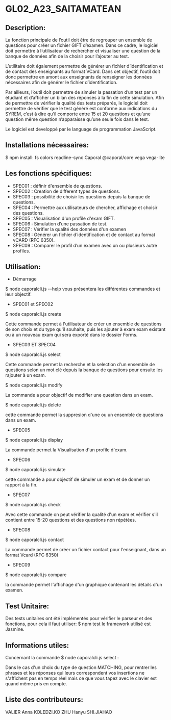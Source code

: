 # GL02_A23_SAITAMATEAN



## Description:

La fonction principale de l’outil doit être de regrouper un ensemble de questions pour créer 
un fichier GIFT d’examen. Dans ce cadre, le logiciel doit permettre à l’utilisateur de rechercher et 
visualiser une question de la banque de données afin de la choisir pour l’ajouter au test.

L’utilitaire doit également permettre de générer un fichier d’identification et de contact des 
enseignants au format VCard. Dans cet objectif, l’outil doit donc permettre en amont aux 
enseignants de renseigner les données nécessaires afin de générer le fichier d’identification.

Par ailleurs, l’outil doit permettre de simuler la passation d’un test par un étudiant et 
d’afficher un bilan des réponses à la fin de cette simulation. Afin de permettre de vérifier la qualité 
des tests préparés, le logiciel doit permettre de vérifier que le test généré est conforme aux 
indications du SYREM, c’est à dire qu’il comporte entre 15 et 20 questions et qu’une question 
même question n’apparaisse qu’une seule fois dans le test.

Le logiciel est developpé par le language de programmation JavaScript.

## Installations nécessaires:

$ npm install:  fs 
                colors 
                readline-sync
                Caporal
                @caporal/core 
                vega
                vega-lite 

## Les fonctions spécifiques:

- SPEC01 : définir d'ensemble de questions.
- SPEC02 : Creation de different types de questions.
- SPEC03 : possibilité de choisir les questions depuis la banque de questions.
- SPEC04 : Permettre aux utilisateurs de chercher, affichage et choisir des questions.
- SPEC05 : Visualisation d'un profile d'exam GIFT.
- SPEC06 : Simulation d’une passation de test.
- SPEC07 : Vérifier la qualité des données d'un examen
- SPEC08 : Générer un fichier d’identification et de contact au format vCARD (RFC 6350).
- SPEC09 : Comparer le profil d’un examen avec un ou plusieurs autre profiles.

## Utilisation:

- Démarrage

$ node caporalcli.js --help vous présentera les différentes commandes et leur objectif.

- SPEC01 et SPEC02

$ node caporalcli.js create 

Cette commande permet à l'utilisateur de créer un ensemble de questions de son choix et du type qu'il souhaite, puis les ajouter à exam exam existant ou à un nouveau exam qui sera exporté dans le dossier Forms.

- SPEC03 ET SPEC04

$ node caporalcli.js select 

Cette commande permet la recherche et la selection d'un ensemble de questions selon un mot clé depuis la banque de questions pour ensuite les rajouter à un exam.

$ node caporalcli.js modify 

La commande a pour objectif de modifier une question dans un exam.

$ node caporalcli.js delete

cette commande permet la suppresion d'une ou un ensemble de questions dans un exam.

- SPEC05

$ node caporalcli.js display 

La commande permet la Visualisation d'un profile d'exam.

- SPEC06

$ node caporalcli.js simulate

cette commande a pour objectif de simuler un exam et de donner un rapport à la fin.

- SPEC07

$ node caporalcli.js check

Avec cette commande on peut vérifier la qualité d'un exam et vérifier s'il contient entre 15-20 questions et des questions non répétées.

- SPEC08

$ node caporalcli.js contact

La commande permet de créer un fichier contact pour l'enseignant, dans un format Vcard (RFC 6350)

- SPEC09

$ node caporalcli.js compare

la commande permet l'affichage d'un graphique contenant les détails d'un examen.

## Test Unitaire:

Des tests unitaires ont été implémentés pour vérifier le parseur et des fonctions, pour cela il faut utiliser: $ npm test le framework utilisé est Jasmine.

## Informations utiles:

Concernant la commande $ node caporalcli.js select :

Dans le cas d'un choix du type de question MATCHING, pour rentrer les phrases et les réponses qui leurs correspondent vos insertions ne s'affichent pas en temps réel mais ce que vous tapez avec le clavier est quand même pris en compte.


## Liste des contributeurs:
VALIER Anna
KOLEDZI.KO
ZHU Hanyu
SHI.JIAHAO

